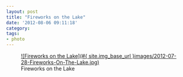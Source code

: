 ```yaml
---
layout: post
title: "Fireworks on the Lake"
date: '2012-08-06 09:11:18'
category: 
tags:
- photo
---
```


<figure>
  <a href="#{ site.img_base_url }images/2012-07-28-Fireworks-On-The-Lake.jpg" rel="lightbox" title="Fireworks on the  Lake">
  ![Fireworks on the Lake](#{ site.img_base_url }images/2012-07-28-Fireworks-On-The-Lake.jpg)
  </a>
  <figcaption>Fireworks on the Lake</figcaption>
</figure>

